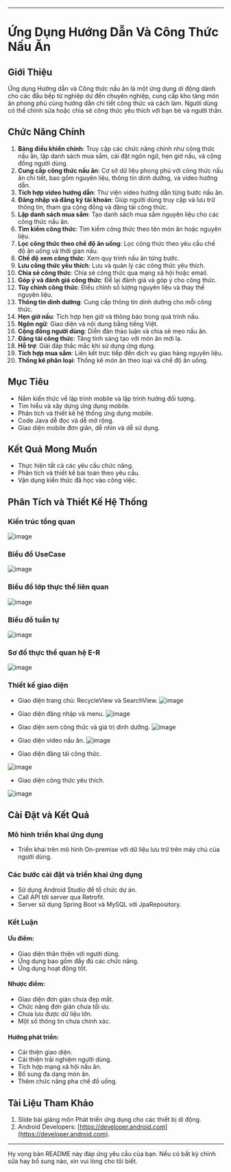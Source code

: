 

---

# Ứng Dụng Hướng Dẫn Và Công Thức Nấu Ăn

## Giới Thiệu

Ứng dụng Hướng dẫn và Công thức nấu ăn là một ứng dụng di động dành cho các đầu bếp từ nghiệp dư đến chuyên nghiệp, cung cấp kho tàng món ăn phong phú cùng hướng dẫn chi tiết công thức và cách làm. Người dùng có thể chỉnh sửa hoặc chia sẻ công thức yêu thích với bạn bè và người thân.

## Chức Năng Chính

1. **Bảng điều khiển chính**: Truy cập các chức năng chính như công thức nấu ăn, lập danh sách mua sắm, cài đặt ngôn ngữ, hẹn giờ nấu, và cộng đồng người dùng.
2. **Cung cấp công thức nấu ăn**: Cơ sở dữ liệu phong phú với công thức nấu ăn chi tiết, bao gồm nguyên liệu, thông tin dinh dưỡng, và video hướng dẫn.
3. **Tích hợp video hướng dẫn**: Thư viện video hướng dẫn từng bước nấu ăn.
4. **Đăng nhập và đăng ký tài khoản**: Giúp người dùng truy cập và lưu trữ thông tin, tham gia cộng đồng và đăng tải công thức.
5. **Lập danh sách mua sắm**: Tạo danh sách mua sắm nguyên liệu cho các công thức nấu ăn.
6. **Tìm kiếm công thức**: Tìm kiếm công thức theo tên món ăn hoặc nguyên liệu.
7. **Lọc công thức theo chế độ ăn uống**: Lọc công thức theo yêu cầu chế độ ăn uống và thời gian nấu.
8. **Chế độ xem công thức**: Xem quy trình nấu ăn từng bước.
9. **Lưu công thức yêu thích**: Lưu và quản lý các công thức yêu thích.
10. **Chia sẻ công thức**: Chia sẻ công thức qua mạng xã hội hoặc email.
11. **Góp ý và đánh giá công thức**: Để lại đánh giá và góp ý cho công thức.
12. **Tùy chỉnh công thức**: Điều chỉnh số lượng nguyên liệu và thay thế nguyên liệu.
13. **Thông tin dinh dưỡng**: Cung cấp thông tin dinh dưỡng cho mỗi công thức.
14. **Hẹn giờ nấu**: Tích hợp hẹn giờ và thông báo trong quá trình nấu.
15. **Ngôn ngữ**: Giao diện và nội dung bằng tiếng Việt.
16. **Cộng đồng người dùng**: Diễn đàn thảo luận và chia sẻ mẹo nấu ăn.
17. **Đăng tải công thức**: Tăng tính sáng tạo với món ăn mới lạ.
18. **Hỗ trợ**: Giải đáp thắc mắc khi sử dụng ứng dụng.
19. **Tích hợp mua sắm**: Liên kết trực tiếp đến dịch vụ giao hàng nguyên liệu.
20. **Thống kê phân loại**: Thống kê món ăn theo loại và chế độ ăn uống.

## Mục Tiêu

- Nắm kiến thức về lập trình mobile và lập trình hướng đối tượng.
- Tìm hiểu và xây dựng ứng dụng mobile.
- Phân tích và thiết kế hệ thống ứng dụng mobile.
- Code Java dễ đọc và dễ mở rộng.
- Giao diện mobile đơn giản, dễ nhìn và dễ sử dụng.

## Kết Quả Mong Muốn

- Thực hiện tất cả các yêu cầu chức năng.
- Phân tích và thiết kế bài toán theo yêu cầu.
- Vận dụng kiến thức đã học vào công việc.

## Phân Tích và Thiết Kế Hệ Thống

### Kiến trúc tổng quan
![image](https://github.com/kt-founder/foodapp/assets/113308479/69aa7017-8a3c-40ae-a01b-36c32bdeef2c)

### Biểu đồ UseCase
![image](https://github.com/kt-founder/foodapp/assets/113308479/3f89343b-e35b-40cb-a904-16f65755d083)

### Biểu đồ lớp thực thể liên quan
![image](https://github.com/kt-founder/foodapp/assets/113308479/1b9ad3ac-64ac-4137-9713-80003424a6e7)

### Biểu đồ tuần tự
![image](https://github.com/kt-founder/foodapp/assets/113308479/bac60ee5-47f6-4eaa-a3cf-8941b22302df)

### Sơ đồ thực thể quan hệ E-R
![image](https://github.com/kt-founder/foodapp/assets/113308479/ea2213e9-0150-410a-b660-19c175221e5d)

### Thiết kế giao diện
- Giao diện trang chủ: RecycleView và SearchView.
  ![image](https://github.com/kt-founder/foodapp/assets/113308479/6915b34b-9825-4e38-8b14-206d2cbc62aa)

- Giao diện đăng nhập và menu.
  ![image](https://github.com/kt-founder/foodapp/assets/113308479/e5fbd19b-1373-4be7-aec0-624b29fd903d)
- Giao diện xem công thức và giá trị dinh dưỡng.
  ![image](https://github.com/kt-founder/foodapp/assets/113308479/eeebf44e-df8f-4405-bb95-5d10a3226800)
- Giao diện video nấu ăn.
  ![image](https://github.com/kt-founder/foodapp/assets/113308479/06a1fefc-1d51-469f-a467-8c4402fb5d13)
- Giao diện đăng tải công thức.
  
 ![image](https://github.com/kt-founder/foodapp/assets/113308479/140b5754-db80-4ba5-bd63-b853c77cc8c2)

- Giao diện công thức yêu thích.
  
![image](https://github.com/kt-founder/foodapp/assets/113308479/baa9123d-5ecb-43cc-9303-d692df7329f9)
## Cài Đặt và Kết Quả

### Mô hình triển khai ứng dụng
- Triển khai trên mô hình On-premise với dữ liệu lưu trữ trên máy chủ của người dùng.

### Các bước cài đặt và triển khai ứng dụng
- Sử dụng Android Studio để tổ chức dự án.
- Call API tới server qua Retrofit.
- Server sử dụng Spring Boot và MySQL với JpaRepository.

### Kết Luận

#### Ưu điểm:
- Giao diện thân thiện với người dùng.
- Ứng dụng bao gồm đầy đủ các chức năng.
- Ứng dụng hoạt động tốt.

#### Nhược điểm:
- Giao diện đơn giản chưa đẹp mắt.
- Chức năng đơn giản chưa tối ưu.
- Chưa lưu được dữ liệu lớn.
- Một số thông tin chưa chính xác.

#### Hướng phát triển:
- Cải thiện giao diện.
- Cải thiện trải nghiệm người dùng.
- Tích hợp mạng xã hội nấu ăn.
- Bổ sung đa dạng món ăn.
- Thêm chức năng pha chế đồ uống.

## Tài Liệu Tham Khảo

1. Slide bài giảng môn Phát triển ứng dụng cho các thiết bị di động.
2. Android Developers: [https://developer.android.com](https://developer.android.com).

---

Hy vọng bản README này đáp ứng yêu cầu của bạn. Nếu có bất kỳ chỉnh sửa hay bổ sung nào, xin vui lòng cho tôi biết.
